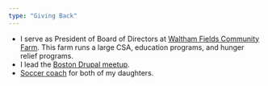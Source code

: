 ```yaml
---
type: "Giving Back"
---
```


* I serve as President of Board of Directors at [Waltham Fields Community Farm](http://www.communityfarms.org/). This farm runs a large CSA, education programs, and hunger relief programs.
* I lead the [Boston Drupal meetup](http://groups.drupal.org).
* [Soccer coach](http://arlingtonsoccerclub.org) for both of my daughters.
